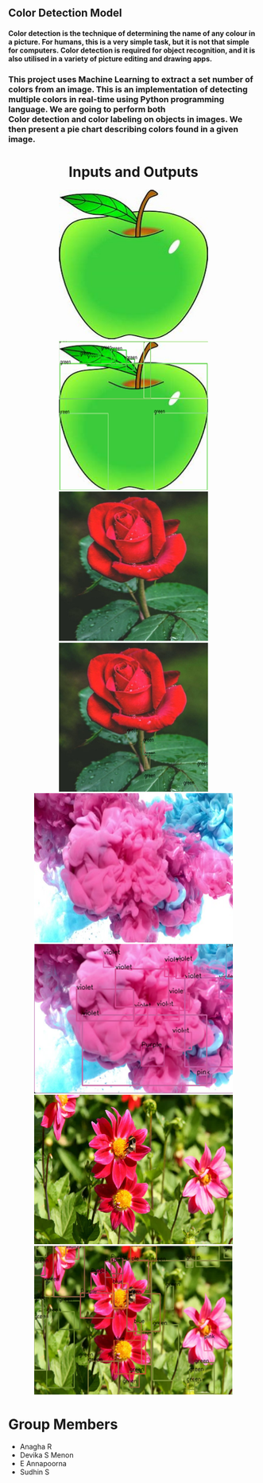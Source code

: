 ## Color Detection Model

#### Color detection is the technique of determining the name of any colour in a picture. For humans, this is a very simple task, but it is not that simple for computers. Color detection is required for object recognition, and it is also utilised in a variety of picture editing and drawing apps. 


### This project uses Machine Learning to extract a set number of colors from an image. This is an implementation of detecting multiple colors in real-time using Python programming language. We are going to perform both Color detection and color labeling on objects in images. We then present a pie chart describing colors found in a given image.
<div class="fw-bolder" align="center">
  <h1>
    Inputs and Outputs
  </h1>
</div>
<p align="center">
  <img src="/images/1.jpg" width="300" height="300" hspace="20"/><img src="/output/1.jpg" width="300" height="300"/>
  <img src="/images/2.png" width="300" height="300" hspace="20"/><img src="/output/2.jpg" width="300" height="300"/>
  <img src="/images/3.jpg" width="400" height="300" hspace="20"/><img src="/output/3.jpg" width="400" height="300"/>
  <img src="/images/4.jpg" width="400" height="300" hspace="20"/><img src="/output/4.jpg" width="400" height="300"/>
</p>
                                                       
# Group Members
- Anagha R
- Devika S Menon
- E Annapoorna 
- Sudhin S
